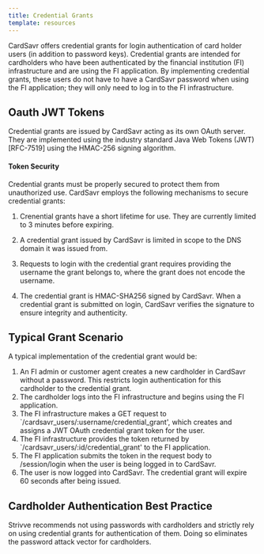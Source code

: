 ```yaml
---
title: Credential Grants
template: resources
---
```


CardSavr offers credential grants for login authentication of card holder users \(in addition to password keys\). Credential grants are intended for cardholders who have been authenticated by the financial institution \(FI\) infrastructure and are using the FI application. By implementing credential grants, these users do not have to have a CardSavr password when using the FI application; they will only need to log in to the FI infrastructure.

## Oauth JWT Tokens

Credential grants are issued by CardSavr acting as its own OAuth server.  They are implemented using the industry standard Java Web Tokens \(JWT\) \[RFC-7519\] using the HMAC-256 signing algorithm. 

#### Token Security

Credential grants must be properly secured to protect them from unauthorized use. CardSavr employs the following mechanisms to secure credential grants:

1. Crenential grants have a short lifetime for use.  They are currently limited to 3 minutes before expiring.

2. A credential grant issued by CardSavr is limited in scope to the DNS domain it was issued from.

3. Requests to login with the credential grant requires providing the username the grant belongs to, where the grant does not encode the username.

4. The credential grant is HMAC-SHA256 signed by CardSavr. When a credential grant is submitted on login, CardSavr verifies the signature to ensure integrity and authenticity.

## Typical Grant Scenario

A typical implementation of the credential grant would be:

1. An FI admin or customer agent creates a new cardholder in CardSavr without a password. This restricts login authentication for this cardholder to the credential grant.
2. The cardholder logs into the FI infrastructure and begins using the FI application.
3. The FI infrastructure makes a GET request to `/cardsavr_users/:username/credential_grant', which creates and assigns a JWT OAuth credential grant token for the user.
4. The FI infrastructure provides the token returned by `/cardsavr_users/:id/credential_grant' to the FI application.
5. The FI application submits the token in the request body to /session/login when the user is being logged in to CardSavr.
6. The user is now logged into CardSavr. The credential grant will expire 60 seconds after being issued. 

## Cardholder Authentication Best Practice

Strivve recommends not using passwords with cardholders and strictly rely on using credential grants for authentication of them.  Doing so eliminates the password attack vector for cardholders.  